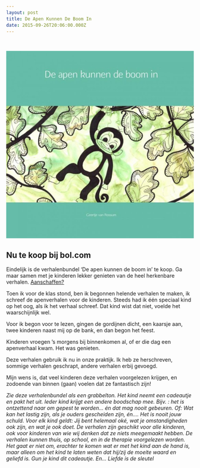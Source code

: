 ```yaml
---
layout: post
title: De Apen Kunnen De Boom In
date: 2015-09-26T20:06:00.000Z
---
```


&nbsp;

![](/uploads/versions/apen-boom---x----550-550x---.jpg)

## Nu te koop bij bol.com

Eindelijk is de verhalenbundel ‘De apen kunnen de boom in’ te koop. Ga maar samen met je kinderen lekker genieten van de heel herkenbare verhalen. [Aanschaffen?](http://www.bol.com/nl/p/de-apen-kunnen-de-boom-in/9200000051246844/)

Toen ik voor de klas stond, ben ik begonnen helende verhalen te maken, ik schreef de apenverhalen voor de kinderen. Steeds had ik &eacute;&eacute;n speciaal kind op het oog, als ik het verhaal schreef. Dat kind wist dat niet, voelde het waarschijnlijk wel.

Voor ik begon voor te lezen, gingen de gordijnen dicht, een kaarsje aan, twee kinderen naast mij op de bank, en dan begon het feest.

Kinderen vroegen ’s morgens bij binnenkomen al, of er die dag een apenverhaal kwam. Het was genieten.

Deze verhalen gebruik ik nu in onze praktijk. Ik heb ze herschreven, sommige verhalen geschrapt, andere verhalen erbij gevoegd.

Mijn wens is, dat veel kinderen deze verhalen voorgelezen krijgen, en zodoende van binnen (gaan) voelen dat ze fantastisch zijn!

*Zie deze verhalenbundel als een grabbelton. Het kind neemt een cadeautje en pakt het uit. Ieder kind krijgt een andere boodschap mee. Bijv. : het is ontzettend naar om gepest te worden… &eacute;n dat mag nooit gebeuren. Of: Wat kan het lastig zijn, als je ouders gescheiden zijn, &eacute;n…. Het is nooit jouw schuld. Voor elk kind geldt: Jij bent helemaal ok&eacute;, wat je omstandigheden ook zijn, en wat je ook doet. De verhalen zijn geschikt voor alle kinderen, ook voor kinderen van wie wij denken dat ze niets meegemaakt hebben. De verhalen kunnen thuis, op school, en in de therapie voorgelezen worden. Het gaat er niet om, erachter te komen wat er met het kind aan de hand is, maar alleen om het kind te laten weten dat hij/zij de moeite waard en geliefd is. Gun je kind dit cadeautje. En… Liefde is de sleutel*

&nbsp;